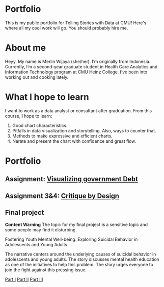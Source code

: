 # Portfolio
This is my public portfolio for Telling Stories with Data at CMU!  Here's where all my cool work will go.  You should probably hire me. 

# About me
Heyy. My name is Merlin Wijaya (she/her). I’m originally from Indonesia. Currently, I’m a second-year graduate student in Health Care Analytics and Information Technology program at CMU Heinz College. I’ve been into working out and cooking lately.

# What I hope to learn
I want to work as a data analyst or consultant after graduation. From this course, I hope to learn:

1. Good chart characteristics.
2. Pitfalls in data visualization and storytelling. Also, ways to counter that.
3. Methods to make expressive and efficient charts.
4. Narate and present the chart with confidence and great flow.


# Portfolio
## Assignment: [Visualizing government Debt](dataviz2)

## Assignment 3&4: [Critique by Design](critique-by-design) 

## Final project
**Content Warning** The topic for my final project is a sensitive topic and some people may find it disturbing.

Fostering Youth Mental Well-being: Exploring Suicidal Behavior in Adolescents and Young Adults.

The narrative centers around the underlying causes of suicidal behavior in adolescents and young adults. The story discusses mental health education as one of the initiatives to help this problem. The story urges everyone to join the fight against this pressing issue.

[Part I](final-project-part-one)
[Part II](final-project-part-two)
[Part III](final-project-part-three)
